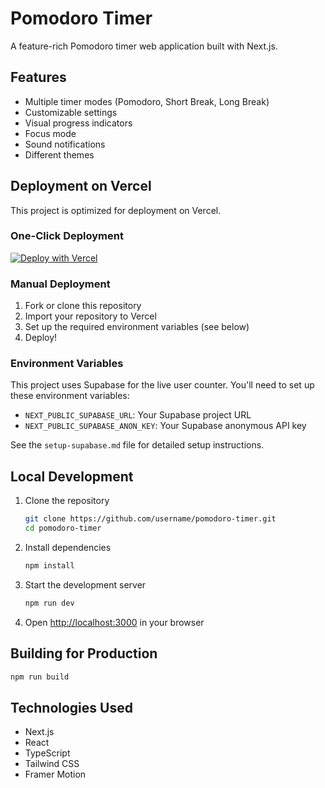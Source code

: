 # Pomodoro Timer

A feature-rich Pomodoro timer web application built with Next.js.

## Features

- Multiple timer modes (Pomodoro, Short Break, Long Break)
- Customizable settings
- Visual progress indicators
- Focus mode
- Sound notifications
- Different themes

## Deployment on Vercel

This project is optimized for deployment on Vercel.

### One-Click Deployment

[![Deploy with Vercel](https://vercel.com/button)](https://vercel.com/new/clone?repository-url=https%3A%2F%2Fgithub.com%2Fusername%2Fpomodoro-timer)

### Manual Deployment

1. Fork or clone this repository
2. Import your repository to Vercel
3. Set up the required environment variables (see below)
4. Deploy!

### Environment Variables

This project uses Supabase for the live user counter. You'll need to set up these environment variables:

- `NEXT_PUBLIC_SUPABASE_URL`: Your Supabase project URL
- `NEXT_PUBLIC_SUPABASE_ANON_KEY`: Your Supabase anonymous API key

See the `setup-supabase.md` file for detailed setup instructions.

## Local Development

1. Clone the repository

   ```bash
   git clone https://github.com/username/pomodoro-timer.git
   cd pomodoro-timer
   ```

2. Install dependencies

   ```bash
   npm install
   ```

3. Start the development server

   ```bash
   npm run dev
   ```

4. Open [http://localhost:3000](http://localhost:3000) in your browser

## Building for Production

```bash
npm run build
```

## Technologies Used

- Next.js
- React
- TypeScript
- Tailwind CSS
- Framer Motion
